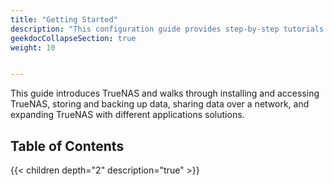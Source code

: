 ```yaml
---
title: "Getting Started"
description: "This configuration guide provides step-by-step tutorials for installing and setting up TrueNAS CORE."
geekdocCollapseSection: true
weight: 10


---
```


This guide introduces TrueNAS and walks through installing and accessing TrueNAS, storing and backing up data, sharing data over a network, and expanding TrueNAS with different applications solutions.

## Table of Contents

{{< children depth="2" description="true" >}}
